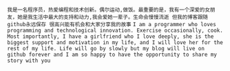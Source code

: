 `我是一名程序员，热爱编程和技术创新。偶尔运动,做饭。最重要的是，我有一个深爱的女朋友，她是我生活中最大的支持和动力,我会爱她一辈子。生命会慢慢流逝 但我的博客跟随github永远保存 很高兴能有机会和大家分享我的故事`
`I am a programmer who loves programming and technological innovation. Exercise occasionally, cook. Most importantly, I have a girlfriend who I love deeply, she is the biggest support and motivation in my life, and I will love her for the rest of my life. Life will go by slowly but my blog will live on github forever and I am so happy to have the opportunity to share my story with you`
